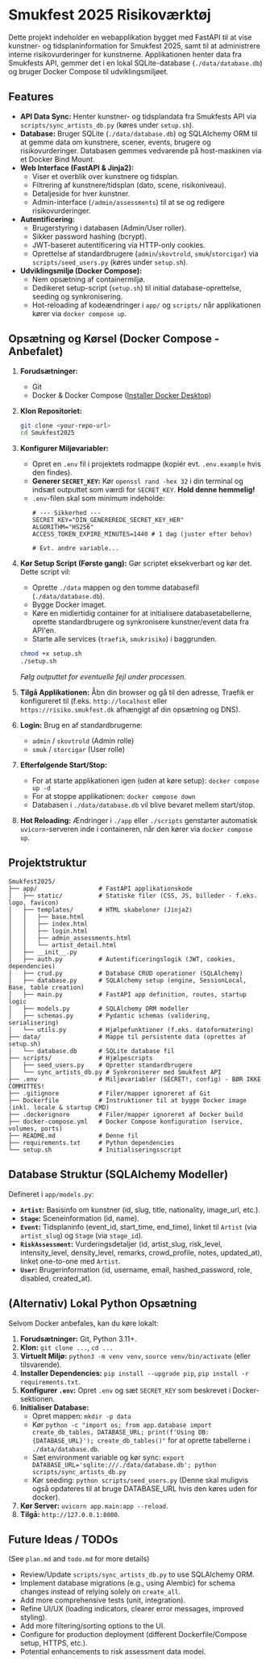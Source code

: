 # Smukfest 2025 Risikoværktøj

Dette projekt indeholder en webapplikation bygget med FastAPI til at vise kunstner- og tidsplaninformation for Smukfest 2025, samt til at administrere interne risikovurderinger for kunstnerne. Applikationen henter data fra Smukfests API, gemmer det i en lokal SQLite-database (`./data/database.db`) og bruger Docker Compose til udviklingsmiljøet.

## Features

*   **API Data Sync:** Henter kunstner- og tidsplandata fra Smukfests API via `scripts/sync_artists_db.py` (køres under `setup.sh`).
*   **Database:** Bruger SQLite (`./data/database.db`) og SQLAlchemy ORM til at gemme data om kunstnere, scener, events, brugere og risikovurderinger. Databasen gemmes vedvarende på host-maskinen via et Docker Bind Mount.
*   **Web Interface (FastAPI & Jinja2):**
    *   Viser et overblik over kunstnere og tidsplan.
    *   Filtrering af kunstnere/tidsplan (dato, scene, risikoniveau).
    *   Detaljeside for hver kunstner.
    *   Admin-interface (`/admin/assessments`) til at se og redigere risikovurderinger.
*   **Autentificering:**
    *   Brugerstyring i databasen (Admin/User roller).
    *   Sikker password hashing (bcrypt).
    *   JWT-baseret autentificering via HTTP-only cookies.
    *   Oprettelse af standardbrugere (`admin`/`skovtrold`, `smuk`/`storcigar`) via `scripts/seed_users.py` (køres under `setup.sh`).
*   **Udviklingsmiljø (Docker Compose):**
    *   Nem opsætning af containermiljø.
    *   Dedikeret setup-script (`setup.sh`) til initial database-oprettelse, seeding og synkronisering.
    *   Hot-reloading af kodeændringer i `app/` og `scripts/` når applikationen kører via `docker compose up`.

## Opsætning og Kørsel (Docker Compose - Anbefalet)

1.  **Forudsætninger:**
    *   Git
    *   Docker & Docker Compose ([Installer Docker Desktop](https://www.docker.com/products/docker-desktop/))

2.  **Klon Repositoriet:**
    ```bash
    git clone <your-repo-url>
    cd Smukfest2025
    ```

3.  **Konfigurer Miljøvariabler:**
    *   Opret en `.env` fil i projektets rodmappe (kopiér evt. `.env.example` hvis den findes).
    *   **Generer `SECRET_KEY`:** Kør `openssl rand -hex 32` i din terminal og indsæt outputtet som værdi for `SECRET_KEY`. **Hold denne hemmelig!**
    *   `.env`-filen skal som minimum indeholde:
        ```dotenv
        # --- Sikkerhed ---
        SECRET_KEY="DIN_GENEREREDE_SECRET_KEY_HER"
        ALGORITHM="HS256"
        ACCESS_TOKEN_EXPIRE_MINUTES=1440 # 1 dag (juster efter behov)

        # Evt. andre variable...
        ```

4.  **Kør Setup Script (Første gang):**
    Gør scriptet eksekverbart og kør det. Dette script vil:
    *   Oprette `./data` mappen og den tomme databasefil (`./data/database.db`).
    *   Bygge Docker imaget.
    *   Køre en midlertidig container for at initialisere databasetabellerne, oprette standardbrugere og synkronisere kunstner/event data fra API'en.
    *   Starte alle services (`traefik`, `smukrisiko`) i baggrunden.

    ```bash
    chmod +x setup.sh
    ./setup.sh
    ```
    *Følg outputtet for eventuelle fejl under processen.*

5.  **Tilgå Applikationen:** Åbn din browser og gå til den adresse, Traefik er konfigureret til (f.eks. `http://localhost` eller `https://risiko.smukfest.dk` afhængigt af din opsætning og DNS).

6.  **Login:** Brug en af standardbrugerne:
    *   `admin` / `skovtrold` (Admin rolle)
    *   `smuk` / `storcigar` (User rolle)

7.  **Efterfølgende Start/Stop:**
    *   For at starte applikationen igen (uden at køre setup): `docker compose up -d`
    *   For at stoppe applikationen: `docker compose down`
    *   Databasen i `./data/database.db` vil blive bevaret mellem start/stop.

8.  **Hot Reloading:** Ændringer i `./app` eller `./scripts` genstarter automatisk `uvicorn`-serveren inde i containeren, når den kører via `docker compose up`.

## Projektstruktur

```
Smukfest2025/
├── app/                 # FastAPI applikationskode
│   ├── static/          # Statiske filer (CSS, JS, billeder - f.eks. logo, favicon)
│   ├── templates/       # HTML skabeloner (Jinja2)
│   │   ├── base.html
│   │   ├── index.html
│   │   ├── login.html
│   │   ├── admin_assessments.html
│   │   └── artist_detail.html
│   ├── __init__.py
│   ├── auth.py          # Autentificeringslogik (JWT, cookies, dependencies)
│   ├── crud.py          # Database CRUD operationer (SQLAlchemy)
│   ├── database.py      # SQLAlchemy setup (engine, SessionLocal, Base, table creation)
│   ├── main.py          # FastAPI app definition, routes, startup logic
│   ├── models.py        # SQLAlchemy ORM modeller
│   ├── schemas.py       # Pydantic schemas (validering, serialisering)
│   └── utils.py         # Hjælpefunktioner (f.eks. datoformatering)
├── data/                # Mappe til persistente data (oprettes af setup.sh)
│   └── database.db      # SQLite database fil
├── scripts/             # Hjælpescripts
│   ├── seed_users.py    # Opretter standardbrugere
│   └── sync_artists_db.py # Synkroniserer med Smukfest API
├── .env                 # Miljøvariabler (SECRET!, config) - BØR IKKE COMMITTES!
├── .gitignore           # Filer/mapper ignoreret af Git
├── Dockerfile           # Instruktioner til at bygge Docker image (inkl. locale & startup CMD)
├── .dockerignore        # Filer/mapper ignoreret af Docker build
├── docker-compose.yml   # Docker Compose konfiguration (service, volumes, ports)
├── README.md            # Denne fil
├── requirements.txt     # Python dependencies
└── setup.sh             # Initialiseringsscript
```

## Database Struktur (SQLAlchemy Modeller)

Defineret i `app/models.py`:

*   **`Artist`:** Basisinfo om kunstner (id, slug, title, nationality, image_url, etc.).
*   **`Stage`:** Sceneinformation (id, name).
*   **`Event`:** Tidsplaninfo (event\_id, start\_time, end\_time), linket til `Artist` (via `artist_slug`) og `Stage` (via `stage_id`).
*   **`RiskAssessment`:** Vurderingsdetaljer (id, artist\_slug, risk\_level, intensity\_level, density\_level, remarks, crowd\_profile, notes, updated\_at), linket one-to-one med `Artist`.
*   **`User`:** Brugerinformation (id, username, email, hashed\_password, role, disabled, created\_at).

## (Alternativ) Lokal Python Opsætning

Selvom Docker anbefales, kan du køre lokalt:

1.  **Forudsætninger:** Git, Python 3.11+.
2.  **Klon:** `git clone ...`, `cd ...`
3.  **Virtuelt Miljø:** `python3 -m venv venv`, `source venv/bin/activate` (eller tilsvarende).
4.  **Installer Dependencies:** `pip install --upgrade pip`, `pip install -r requirements.txt`.
5.  **Konfigurer `.env`:** Opret `.env` og sæt `SECRET_KEY` som beskrevet i Docker-sektionen.
6.  **Initialiser Database:**
    *   Opret mappen: `mkdir -p data`
    *   Kør `python -c "import os; from app.database import create_db_tables, DATABASE_URL; print(f'Using DB: {DATABASE_URL}'); create_db_tables()"` for at oprette tabellerne i `./data/database.db`.
    *   Sæt environment variable og kør sync: `export DATABASE_URL='sqlite:///./data/database.db'; python scripts/sync_artists_db.py`
    *   Kør seeding: `python scripts/seed_users.py` (Denne skal muligvis også opdateres til at bruge DATABASE_URL hvis den køres uden for docker).
7.  **Kør Server:** `uvicorn app.main:app --reload`.
8.  **Tilgå:** `http://127.0.0.1:8000`.

## Future Ideas / TODOs

(See `plan.md` and `todo.md` for more details)

*   Review/Update `scripts/sync_artists_db.py` to use SQLAlchemy ORM.
*   Implement database migrations (e.g., using Alembic) for schema changes instead of relying solely on `create_all`.
*   Add more comprehensive tests (unit, integration).
*   Refine UI/UX (loading indicators, clearer error messages, improved styling).
*   Add more filtering/sorting options to the UI.
*   Configure for production deployment (different Dockerfile/Compose setup, HTTPS, etc.).
*   Potential enhancements to risk assessment data model. 